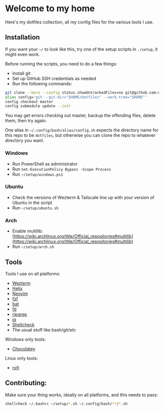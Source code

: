 # Welcome to my home

Here's my dotfiles collection, all my config files for the various tools I use.

## Installation

If you want your `~/` to look like this, try one of the setup scripts in `./setup`, it might even work.

Before running the scripts, you need to do a few things:
- Install git
- Set up GitHub SSH credentials as needed
- Run the following commands:

```bash
git clone --bare --config status.showUntrackedFiles=no git@github.com:elazar125/dotfiles.git ~/dotfiles
alias config='git --git-dir="$HOME/dotfiles" --work-tree="$HOME"'
config checkout master
config submodule update --init
```

You may get errors checking out master, backup the offending files, delete them, then try again.

One alias in `~/.config/bash/alias/config.sh` expects the directory name for this repo to be `dotfiles`, but otherwise you can clone the repo to whatever directory you want.

### Windows

- Run PowerShell as administrator
- Run `Set-ExecutionPolicy Bypass -Scope Process`
- Run `~/setup/windows.ps1`

### Ubuntu

- Check the versions of Wezterm & Tailscale line up with your version of Ubuntu in the script
- Run `~/setup/ubuntu.sh`

### Arch

- Enable multilib: [https://wiki.archlinux.org/title/Official_repositories#multilib](https://wiki.archlinux.org/title/Official_repositories#multilib)
- Run `~/setup/arch.sh`


## Tools

Tools I use on all platforms:
- [Wezterm](https://wezfurlong.org/wezterm/index.html)
- [Helix](https://docs.helix-editor.com/)
- [Neovim](https://neovim.io/)
- [fzf](https://github.com/junegunn/fzf)
- [bat](https://github.com/sharkdp/bat)
- [fd](https://github.com/sharkdp/fd)
- [ripgrep](https://github.com/BurntSushi/ripgrep)
- [jq](https://stedolan.github.io/jq/)
- [Shellcheck](https://www.shellcheck.net/)
- The usual stuff like bash/git/etc

Windows only tools:
- [Chocolatey](https://chocolatey.org/)

Linux only tools:
- [rofi](https://github.com/davatorium/rofi)

## Contributing:

Make sure your thing works, ideally on all platforms, and this needs to pass:
```bash
shellcheck ~/.bashrc ~/setup/*.sh ~/.config/bash/**/*.sh
```
